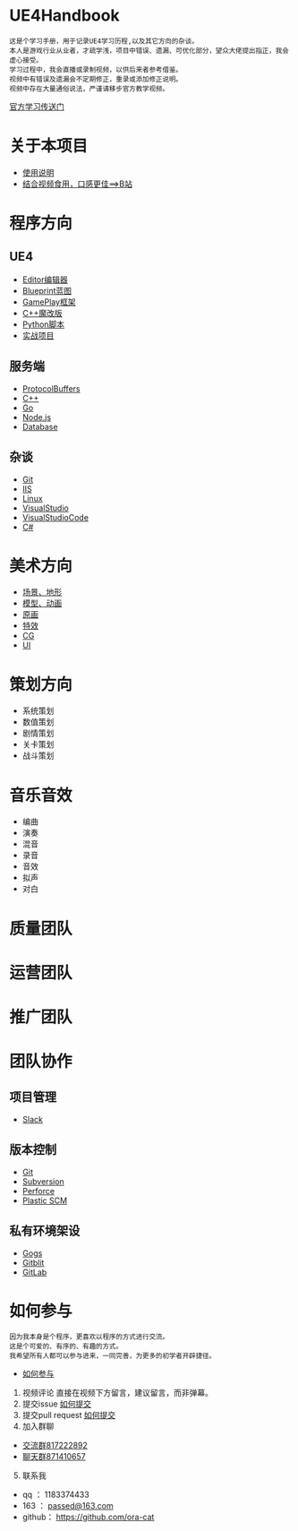 # UE4Handbook
    这是个学习手册，用于记录UE4学习历程,以及其它方向的杂谈。
    本人是游戏行业从业者，才疏学浅，项目中错误、遗漏、可优化部分，望众大佬提出指正，我会虚心接受。
    学习过程中，我会直播或录制视频，以供后来者参考借鉴。
    视频中有错误及遗漏会不定期修正，重录或添加修正说明。
    视频中存在大量通俗说法，严谨请移步官方教学视频。
[官方学习传送门](https://www.unrealengine.com/zh-CN/onlinelearning-courses)
# 关于本项目
+ [使用说明](https://github.com/ora-cat/UE4Handbook/blob/master/Directory/AboutStart.md)
+ [结合视频食用，口感更佳==>B站](http://www.bilibili.com)

# 程序方向
## UE4
+ [Editor编辑器](https://github.com/ora-cat/UE4Handbook/blob/master/Directory/Editor.md)
+ [Blueprint蓝图](https://github.com/ora-cat/UE4Handbook/blob/master/Directory/Blueprint.md)
+ [GamePlay框架](https://github.com/ora-cat/UE4Handbook/blob/master/Directory/GamePlay.md)
+ [C++魔改版](https://github.com/ora-cat/UE4Handbook/blob/master/Directory/C++Client.md)
+ [Python脚本](https://github.com/ora-cat/UE4Handbook/blob/master/Directory/Python.md)
+ [实战项目](https://github.com/ora-cat/UE4Handbook/blob/master/Directory/Projects.md)
## 服务端
+ [ProtocolBuffers](https://github.com/ora-cat/UE4Handbook/blob/master/Directory/ProtocolBuffers.md)
+ [C++](https://github.com/ora-cat/UE4Handbook/blob/master/Directory/C++Service.md)
+ [Go](https://github.com/ora-cat/UE4Handbook/blob/master/Directory/Golang.md)
+ [Node.js](https://github.com/ora-cat/UE4Handbook/blob/master/Directory/Node.js.md)
+ [Database](https://github.com/ora-cat/UE4Handbook/blob/master/Directory/Database.md)
## 杂谈
+ [Git](https://github.com/ora-cat/UE4Handbook/blob/master/Directory/Git.md)
+ [IIS](https://github.com/ora-cat/UE4Handbook/blob/master/Directory/IIS.md)
+ [Linux](https://github.com/ora-cat/UE4Handbook/blob/master/Directory/Linux.md)
+ [VisualStudio](https://github.com/ora-cat/UE4Handbook/blob/master/Directory/VisualStudio.md)
+ [VisualStudioCode](https://github.com/ora-cat/UE4Handbook/blob/master/Directory/VisualStudioCode.md)
+ [C#](https://github.com/ora-cat/UE4Handbook/blob/master/Directory/CSharp.md)

# 美术方向
+ [场景、地形](https://github.com/ora-cat/UE4Handbook/blob/master/Directory/EnvironmentDesign.md)
+ [模型、动画](https://github.com/ora-cat/UE4Handbook/blob/master/Directory/CharacterDesign.md)
+ [原画](https://github.com/ora-cat/UE4Handbook/blob/master/Directory/ConceptArt.md)
+ [特效](https://github.com/ora-cat/UE4Handbook/blob/master/Directory/VisualEffects.md)
+ [CG](https://github.com/ora-cat/UE4Handbook/blob/master/Directory/ComputerGraphics.md)
+ [UI](https://github.com/ora-cat/UE4Handbook/blob/master/Directory/UserInterface.md)

# 策划方向
+ 系统策划
+ 数值策划
+ 剧情策划
+ 关卡策划
+ 战斗策划

# 音乐音效
+ 编曲
+ 演奏
+ 混音
+ 录音
+ 音效
+ 拟声
+ 对白

# 质量团队

# 运营团队

# 推广团队

# 团队协作
## 项目管理
+ [Slack]()
## 版本控制
+ [Git]()
+ [Subversion]()
+ [Perforce]()
+ [Plastic SCM]()
## 私有环境架设
+ [Gogs]()
+ [Gitblit]()
+ [GitLab]()

# 如何参与
    因为我本身是个程序，更喜欢以程序的方式进行交流。
    这是个可爱的、有序的、有趣的方式。
    我希望所有人都可以参与进来，一同完善，为更多的初学者开辟捷径。
+ [如何参与](https://github.com/ora-cat/UE4Handbook/blob/master/Directory/JoinUs.md)
1. 视频评论     直接在视频下方留言，建议留言，而非弹幕。
2. 提交issue    [如何提交]()
3. 提交pull request     [如何提交]()
4. 加入群聊
- [交流群817222892](https://jq.qq.com/?_wv=1027&k=5btpDFc)
- [聊天群871410657](https://jq.qq.com/?_wv=1027&k=5mNJjf9)
5. 联系我
- qq    ：  1183374433
- 163   ：  passed@163.com
- github：  https://github.com/ora-cat

